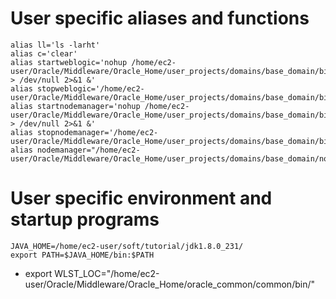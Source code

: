 # User specific aliases and functions
```
alias ll='ls -larht'
alias c='clear'
alias startweblogic='nohup /home/ec2-user/Oracle/Middleware/Oracle_Home/user_projects/domains/base_domain/bin/startWebLogic.sh > /dev/null 2>&1 &'
alias stopweblogic='/home/ec2-user/Oracle/Middleware/Oracle_Home/user_projects/domains/base_domain/bin/stopWebLogic.sh'
alias startnodemanager='nohup /home/ec2-user/Oracle/Middleware/Oracle_Home/user_projects/domains/base_domain/bin/startNodeManager.sh  > /dev/null 2>&1 &'
alias stopnodemanager='/home/ec2-user/Oracle/Middleware/Oracle_Home/user_projects/domains/base_domain/bin/stopNodeManager.sh'
alias nodemanager="/home/ec2-user/Oracle/Middleware/Oracle_Home/user_projects/domains/base_domain/nodemanager"
```


# User specific environment and startup programs
```
JAVA_HOME=/home/ec2-user/soft/tutorial/jdk1.8.0_231/
export PATH=$JAVA_HOME/bin:$PATH
```
* export WLST_LOC="/home/ec2-user/Oracle/Middleware/Oracle_Home/oracle_common/common/bin/"
